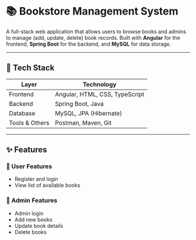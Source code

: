 #  📚 Bookstore Management System

A full-stack web application that allows users to browse books and admins to manage (add, update, delete) book records. Built with **Angular** for the frontend, **Spring Boot** for the backend, and **MySQL** for data storage.

---

## 🔧 Tech Stack

| Layer         | Technology              |
|---------------|--------------------------|
| Frontend      | Angular, HTML, CSS, TypeScript |
| Backend       | Spring Boot, Java       |
| Database      | MySQL, JPA (Hibernate)  |
| Tools & Others| Postman, Maven, Git     |

---

## ✨ Features

### 👥 User Features
- Register and login
- View list of available books

### 🔐 Admin Features
- Admin login
- Add new books
- Update book details
- Delete books

